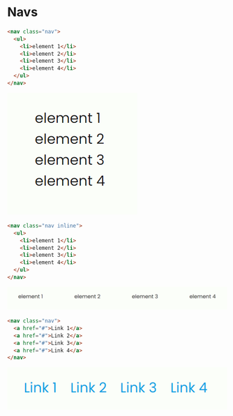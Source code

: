 # Navs

```html
<nav class="nav">
  <ul>
    <li>element 1</li>
    <li>element 2</li>
    <li>element 3</li>
    <li>element 4</li>
  </ul>
</nav>
```

![Default](../assets/components/navs/default.png)

```html
<nav class="nav inline">
  <ul>
    <li>element 1</li>
    <li>element 2</li>
    <li>element 3</li>
    <li>element 4</li>
  </ul>
</nav>
```

![Inline](../assets/components/navs/inline.png)

```html
<nav class="nav">
  <a href="#">Link 1</a>
  <a href="#">Link 2</a>
  <a href="#">Link 3</a>
  <a href="#">Link 4</a>
</nav>
```

![Links](../assets/components/navs/nav-links.png)
